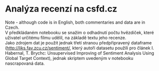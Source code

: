 # Analýza recenzí na csfd.cz
Note - although code is in English, both commentaries and data are in Czech.  
V předkládaném notebooku se snažím o odhadnutí počtu hvězdiček, které uživatel určitému filmu udělil, na základě textu jeho recenze.  
Jako zdrojem dat je použit jednak třetí stranou předpřipravený dataframe (http://liks.fav.zcu.cz/sentiment/, který autoři datasetu použili pro článek I. Habernal, T. Brychc: Unsupervised Improving of Sentiment Analysis Using Global Target Context), jednak skriptem uvedeným v notebooku nascrapovaná data. 